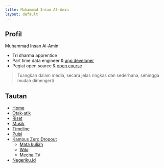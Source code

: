 ```yaml
---
title: Muhammad Insan Al-Amin
layout: default
---
```


## Profil
Muhammad Insan Al-Amin
- Tri dharma apprentice
- Part time data engineer & [app developer](https://negeriku.id)
- Pegiat open source & [open course](https://mecha.id)

> Tuangkan dalam media, secara jelas ringkas dan sederhana, sehingga mudah dimengerti 

## Tautan
- [Home](https://insanalamin.github.io)
- [Otak-atik](/skill)
- [Riset](/riset)
- [Musik](/musik)
- [Timeline](/timeline)
- [Puisi](/puisi)
- [Kampus Zero Dropout](https://mecha.id)
  - [Mata kuliah](https://mechaid.github.io/course-materials/)
  - [Wiki](https://mechaid.github.io/wiki/)
  - [Mecha TV](https://www.youtube.com/channel/UCAHKfmOwqZrShZ3SPhReqtg)
- [Negeriku.id](https://negeriku.id)

